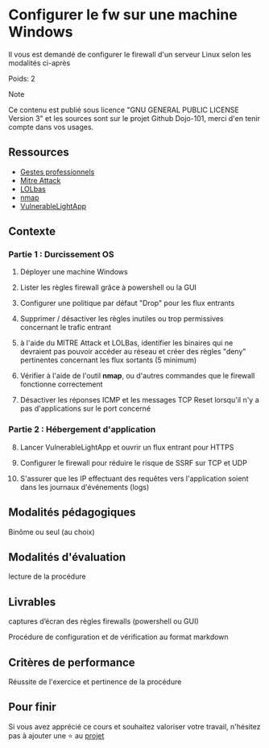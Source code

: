 # Configurer le fw sur une machine Windows

Il vous est demandé de configurer le firewall d'un serveur Linux selon les modalités ci-après

Poids: 2

> [!NOTE] 
> Ce contenu est publié sous licence "GNU GENERAL PUBLIC LICENSE Version 3" et les sources sont sur le projet Github Dojo-101, merci d'en tenir compte dans vos usages.

## Ressources

* [Gestes professionnels](https://github.com/Aif4thah/Dojo-101)
* [Mitre Attack](https://attack.mitre.org/)
* [LOLbas](https://lolbas-project.github.io/)
* [nmap](https://nmap.org/)
* [VulnerableLightApp](https://github.com/Aif4thah/VulnerableLightApp)


## Contexte

### Partie 1 : Durcissement OS

1. Déployer une machine Windows

2. Lister les règles firewall grâce à powershell ou la GUI

3. Configurer une politique par défaut "Drop" pour les flux entrants 

4. Supprimer / désactiver les règles inutiles ou trop permissives concernant le trafic entrant

5. à l'aide du MITRE Attack et LOLBas, identifier les binaires qui ne devraient pas pouvoir accéder au réseau et créer des règles "deny" pertinentes concernant les flux sortants (5 minimum)

6. Vérifier à l'aide de l'outil **nmap**, ou d'autres commandes que le firewall fonctionne correctement

7. Désactiver les réponses ICMP et les messages TCP Reset lorsqu'il n'y a pas d'applications sur le port concerné

### Partie 2 : Hébergement d'application

8. Lancer VulnerableLightApp et ouvrir un flux entrant pour HTTPS

9. Configurer le firewall pour réduire le risque de SSRF sur TCP et UDP

10. S'assurer que les IP effectuant des requêtes vers l'application soient dans les journaux d'événements (logs)


## Modalités pédagogiques

Binôme ou seul (au choix)

## Modalités d'évaluation

lecture de la procédure

## Livrables

captures d’écran des règles firewalls (powershell ou GUI)

Procédure de configuration et de vérification au format markdown

## Critères de performance

Réussite de l'exercice et pertinence de la procédure


## Pour finir

Si vous avez apprécié ce cours et souhaitez valoriser votre travail, n'hésitez pas à ajouter une ⭐ au [projet](https://github.com/Aif4thah/Dojo-101)